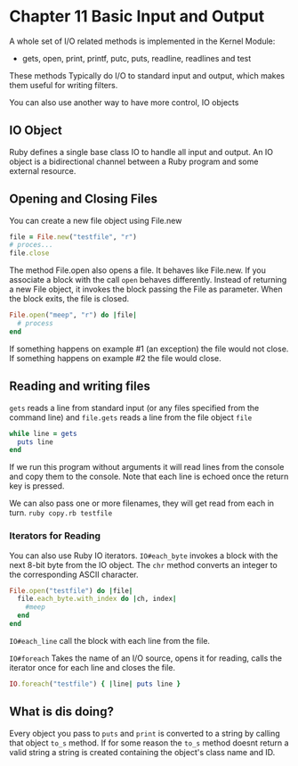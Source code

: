 # Chapter 11 Basic Input and Output

A whole set of I/O related methods is implemented in the Kernel Module:
- gets, open, print, printf, putc, puts, readline, readlines and test

These methods Typically do I/O to standard input and output, which makes them
useful for writing filters.

You can also use another way to have more control, IO objects

## IO Object

Ruby defines a single base class IO to handle all input and output.
An IO object is a bidirectional channel between a Ruby program and some external resource.

## Opening and Closing Files

You can create a new file object using File.new

```ruby
file = File.new("testfile", "r")
# proces...
file.close
```

The method File.open also opens a file. It behaves like File.new. If you associate a block with the call
`open` behaves differently. Instead of returning a new File object, it invokes the block passing the File as parameter.
When the block exits, the file is closed.

```ruby
File.open("meep", "r") do |file|
  # process
end
```

If something happens on example #1 (an exception) the file would not close.
If something happens on example #2 the file would close.

## Reading and writing files

`gets` reads a line from standard input (or any files specified from the command line) and `file.gets`
reads a line from the file object `file`

```ruby
while line = gets
  puts line
end
```

If we run this program without arguments it will read lines from the console and copy them to the console.
Note that each line is echoed once the return key is pressed.

We can also pass one or more filenames, they will get read from each in turn.
`ruby copy.rb testfile`

### Iterators for Reading

You can also use Ruby IO iterators. `IO#each_byte` invokes a block with the next 8-bit byte from the IO object.
The `chr` method converts an integer to the corresponding ASCII character.

```ruby
File.open("testfile") do |file|
  file.each_byte.with_index do |ch, index|
    #meep
  end
end
```

`IO#each_line` call the block with each line from the file.

`IO#foreach` Takes the name of an I/O source, opens it for reading, calls the iterator once for each line and closes the file.

```ruby
IO.foreach("testfile") { |line| puts line }
```

## What is dis doing?

Every object you pass to `puts` and `print` is converted to a string by calling that object `to_s` method.
If for some reason the `to_s` method doesnt return a valid string a string is created containing the object's class name and ID.
